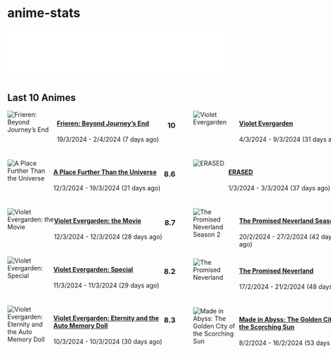 <style>
.la-main {
    display: flex;
    width: 800px;
    justify-content: space-between;
}
.la-container {
    display: flex;
    width: 380px;
    flex-direction: column;
}
.la-entry {
    width: 100%;
    display: flex;
    margin-bottom: 10px;
    justify-content: space-between;
}
.la-row {
    width: calc(100% - 80px);
    display: flex;
    justify-content: space-between;
}
.anime-title {
    width: 250px;
}
.anime-cover {
    height: 100px;
}
</style>

# anime-stats

<img src="./src/generated/calendar.svg" />

<h2>Last 10 Animes</h2>
<div class="la-main"> 
    <div class="la-container"><div class="la-entry">
            <img src="https://s4.anilist.co/file/anilistcdn/media/anime/cover/medium/bx154587-gHSraOSa0nBG.jpg" alt="Frieren: Beyond Journey’s End" class="anime-cover">
            <div class="la-row">
                <div>
                    <a href="https://anilist.co/anime/154587"><h4 class="anime-title">Frieren: Beyond Journey’s End</h4></a>
                    <p>19/3/2024 - 2/4/2024 (7 days ago)</p>
                </div>
                <h3>10</h3>
            </div>
        </div>
<div class="la-entry">
            <img src="https://s4.anilist.co/file/anilistcdn/media/anime/cover/medium/bx99426-5jWTUs719lQN.png" alt="A Place Further Than the Universe" class="anime-cover">
            <div class="la-row">
                <div>
                    <a href="https://anilist.co/anime/99426"><h4 class="anime-title">A Place Further Than the Universe</h4></a>
                    <p>12/3/2024 - 19/3/2024 (21 days ago)</p>
                </div>
                <h3>8.6</h3>
            </div>
        </div>
<div class="la-entry">
            <img src="https://s4.anilist.co/file/anilistcdn/media/anime/cover/medium/bx103047-odblDHHEdehK.jpg" alt="Violet Evergarden: the Movie" class="anime-cover">
            <div class="la-row">
                <div>
                    <a href="https://anilist.co/anime/103047"><h4 class="anime-title">Violet Evergarden: the Movie</h4></a>
                    <p>12/3/2024 - 12/3/2024 (28 days ago)</p>
                </div>
                <h3>8.7</h3>
            </div>
        </div>
<div class="la-entry">
            <img src="https://s4.anilist.co/file/anilistcdn/media/anime/cover/medium/bx101432-NQSedsCDQ6dP.png" alt="Violet Evergarden: Special" class="anime-cover">
            <div class="la-row">
                <div>
                    <a href="https://anilist.co/anime/101432"><h4 class="anime-title">Violet Evergarden: Special</h4></a>
                    <p>11/3/2024 - 11/3/2024 (29 days ago)</p>
                </div>
                <h3>8.2</h3>
            </div>
        </div>
<div class="la-entry">
            <img src="https://s4.anilist.co/file/anilistcdn/media/anime/cover/medium/bx109190-e8mv1qdmpjLW.jpg" alt="Violet Evergarden: Eternity and the Auto Memory Doll" class="anime-cover">
            <div class="la-row">
                <div>
                    <a href="https://anilist.co/anime/109190"><h4 class="anime-title">Violet Evergarden: Eternity and the Auto Memory Doll</h4></a>
                    <p>10/3/2024 - 10/3/2024 (30 days ago)</p>
                </div>
                <h3>8.3</h3>
            </div>
        </div>
</div>
<div class="la-container"><div class="la-entry">
            <img src="https://s4.anilist.co/file/anilistcdn/media/anime/cover/medium/nx21827-10F6m50H4GJK.png" alt="Violet Evergarden" class="anime-cover">
            <div class="la-row">
                <div>
                    <a href="https://anilist.co/anime/21827"><h4 class="anime-title">Violet Evergarden</h4></a>
                    <p>4/3/2024 - 9/3/2024 (31 days ago)</p>
                </div>
                <h3>8.8</h3>
            </div>
        </div>
<div class="la-entry">
            <img src="https://s4.anilist.co/file/anilistcdn/media/anime/cover/medium/bx21234-bCvWk2f58LCv.jpg" alt="ERASED" class="anime-cover">
            <div class="la-row">
                <div>
                    <a href="https://anilist.co/anime/21234"><h4 class="anime-title">ERASED</h4></a>
                    <p>1/3/2024 - 3/3/2024 (37 days ago)</p>
                </div>
                <h3>8.5</h3>
            </div>
        </div>
<div class="la-entry">
            <img src="https://s4.anilist.co/file/anilistcdn/media/anime/cover/medium/bx108725-ZKivuyr4Jtc9.jpg" alt="The Promised Neverland Season 2" class="anime-cover">
            <div class="la-row">
                <div>
                    <a href="https://anilist.co/anime/108725"><h4 class="anime-title">The Promised Neverland Season 2</h4></a>
                    <p>20/2/2024 - 27/2/2024 (42 days ago)</p>
                </div>
                <h3>6.8</h3>
            </div>
        </div>
<div class="la-entry">
            <img src="https://s4.anilist.co/file/anilistcdn/media/anime/cover/medium/bx101759-G9I2ymYrFS8o.jpg" alt="The Promised Neverland" class="anime-cover">
            <div class="la-row">
                <div>
                    <a href="https://anilist.co/anime/101759"><h4 class="anime-title">The Promised Neverland</h4></a>
                    <p>17/2/2024 - 21/2/2024 (48 days ago)</p>
                </div>
                <h3>9.2</h3>
            </div>
        </div>
<div class="la-entry">
            <img src="https://s4.anilist.co/file/anilistcdn/media/anime/cover/medium/bx114745-APZN90WhNMAD.jpg" alt="Made in Abyss: The Golden City of the Scorching Sun" class="anime-cover">
            <div class="la-row">
                <div>
                    <a href="https://anilist.co/anime/114745"><h4 class="anime-title">Made in Abyss: The Golden City of the Scorching Sun</h4></a>
                    <p>8/2/2024 - 16/2/2024 (53 days ago)</p>
                </div>
                <h3>9.2</h3>
            </div>
        </div>
</div>
</div>
